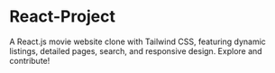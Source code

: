 # React-Project


A React.js movie website clone with Tailwind CSS, featuring dynamic listings, detailed pages, search, and responsive design. Explore and contribute!
